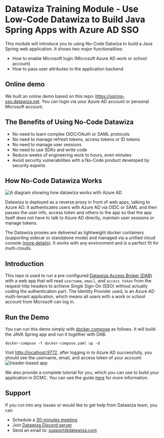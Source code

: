 # Datawiza Training Module - Use Low-Code Datawiza to Build Java Spring Apps with Azure AD SSO

This module will introduce you to using No-Code Datwiza to build a Java Spring web application. It shows two major functionalities:

- How to enable Microsoft login (Microsoft Azure AD work or school account)
- How to pass user attributes to the application backend

## Online demo

We built an online demo based on this repo: https://spring-sso.datawiza.net. You can login via your Azure AD account or personal Microsoft account.

## The Benefits of Using No-Code Datawiza

- No need to learn complex OIDC/OAuth or SAML protocols
- No need to manage refresh tokens, access tokens or ID tokens
- No need to manage user sessions
- No need to use SDKs and write code
- Reduce weeks of engineering work to hours, even minutes
- Avoid security vulnerabilities with a No-Code product developed by security experts

## How No-Code Datawiza Works

![A diagram showing how datawiza works with Azure AD ](/img/how-datawiza-works.png)

Datawiza is deployed as a reverse proxy in front of web apps, talking to Azure AD. It authenticates users with Azure AD via OIDC or SAML and then passes the user info, access token and others to the app so that the app itself does not have to talk to Azure AD directly, maintain user sessions or manage tokens.

The Datawiza proxies are delivered as lightweight docker containers (supporting sidecar or standalone mode) and managed via a unified cloud console [(more details)](https://www.datawiza.com/platform/). It works with any environment and is a perfect fit for multi-clouds.

## Introduction

This repo is used to run a pre-configured [Datawiza Access Broker (DAB)](https://docs.datawiza.com/overview.html#what-is-datawiza-access-broker) with a web app that will read `username`, `email`, and `access token` from the request http headers to achieve Single Sign-On (SSO) without actually coding the authentication part. The Identity Provider used, is an Azure AD multi-tenant application, which means all users with a work or school account from Microsoft can log in.

## Run the Demo

You can run this demo simply with [docker compose](https://docs.docker.com/compose/) as follows. It will build the JAVA Spring app and run it together with DAB. 

```shell
docker-compose -f docker-compose.yaml up -d
```

Visit [http://localhost:9772](http://localhost:9772), after logging in to Azure AD successfully, you should see the username, email, and access token of your account:
![header-based app](/img/java/response.png)

We also provide a complete tutorial for you, which you can use to build your application in DCMC. You can see the guide [here](/demo/java/README.md) for more information.


## Support

If you run into any issues or would like to get help from Datawiza team, you can

- Schedule a [30-minutes meeting](https://calendly.com/datawiza/30min)
- Join [Datawiza Discord server](https://discord.com/invite/Sn3nbc83Up)
- Send an email to: [support@datawiza.com](mailto:support@datawiza.com)
